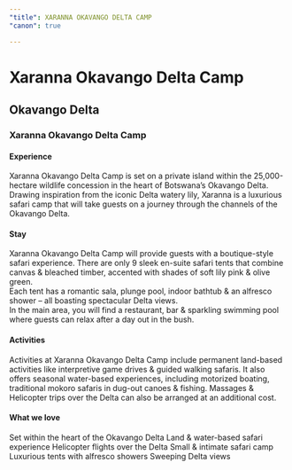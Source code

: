 ```yaml
---
"title": XARANNA OKAVANGO DELTA CAMP
"canon": true

---
```


# Xaranna Okavango Delta Camp
## Okavango Delta
### Xaranna Okavango Delta Camp

#### Experience
Xaranna Okavango Delta Camp is set on a private island within the 25,000-hectare wildlife concession in the heart of Botswana’s Okavango Delta.
Drawing inspiration from the iconic Delta watery lily, Xaranna is a luxurious safari camp that will take guests on a journey through the channels of the Okavango Delta.

#### Stay
Xaranna Okavango Delta Camp will provide guests with a boutique-style safari experience.  There are only 9 sleek en-suite safari tents that combine canvas &amp; bleached timber, accented with shades of soft lily pink &amp; olive green.  
Each tent has a romantic sala, plunge pool, indoor bathtub &amp; an alfresco shower – all boasting spectacular Delta views.  
In the main area, you will find a restaurant, bar &amp; sparkling swimming pool where guests can relax after a day out in the bush.

#### Activities
Activities at Xaranna Okavango Delta Camp include permanent land-based activities like interpretive game drives &amp; guided walking safaris.  It also offers seasonal water-based experiences, including motorized boating, traditional mokoro safaris in dug-out canoes &amp; fishing.
Massages &amp; Helicopter trips over the Delta can also be arranged at an additional cost.


#### What we love
Set within the heart of the Okavango Delta
Land &amp; water-based safari experience
Helicopter flights over the Delta
Small &amp; intimate safari camp
Luxurious tents with alfresco showers
Sweeping Delta views